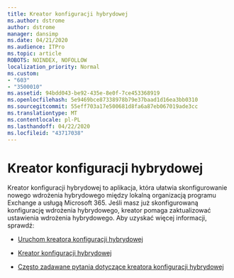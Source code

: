 ```yaml
---
title: Kreator konfiguracji hybrydowej
ms.author: dstrome
author: dstrome
manager: dansimp
ms.date: 04/21/2020
ms.audience: ITPro
ms.topic: article
ROBOTS: NOINDEX, NOFOLLOW
localization_priority: Normal
ms.custom:
- "603"
- "3500010"
ms.assetid: 94bdd043-be92-435e-8e0f-7ce453368919
ms.openlocfilehash: 5e9469bce87338978b79e37baad1d16ea3bb0310
ms.sourcegitcommit: 55eff703a17e500681d8fa6a87eb067019ade3cc
ms.translationtype: MT
ms.contentlocale: pl-PL
ms.lasthandoff: 04/22/2020
ms.locfileid: "43717038"
---
```

# <a name="hybrid-configuration-wizard"></a>Kreator konfiguracji hybrydowej

Kreator konfiguracji hybrydowej to aplikacja, która ułatwia skonfigurowanie nowego wdrożenia hybrydowego między lokalną organizacją programu Exchange a usługą Microsoft 365. Jeśli masz już skonfigurowaną konfigurację wdrożenia hybrydowego, kreator pomaga zaktualizować ustawienia wdrożenia hybrydowego. Aby uzyskać więcej informacji, sprawdź:
  
- [Uruchom kreatora konfiguracji hybrydowej](https://technet.microsoft.com/library/mt595788%28v=exchg.150%29.aspx)

- [Kreator konfiguracji hybrydowej](https://technet.microsoft.com/library/hh529921%28v=exchg.150%29.aspx)

- [Często zadawane pytania dotyczące kreatora konfiguracji hybrydowej](https://technet.microsoft.com/library/mt488940%28v=exchg.150%29.aspx)
